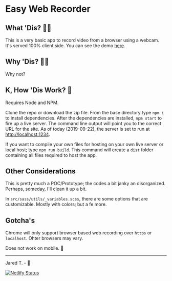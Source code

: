 # Easy Web Recorder

## What 'Dis? 🤷‍♂️

This is a very basic app to record video from a browser using a webcam. It's served 100% client side. You can see the demo [here](https://www.jaredmakes-webrecorder.com).

## Why 'Dis? 🤷‍♀

Why not?

## K, How 'Dis Work? 🧙

Requires Node and NPM.

Clone the repo or download the zip file. From the base directory type `npm i` to install dependencies. After the dependencies are installed, `npm start` to fire up a live server. The command line output will point you to the correct URL for the site. As of today (2019-09-22), the server is set to run at [http://localhost:1234](http://localhost:1234).

If you want to compile your own files for hosting on your own live server or local host; type `npm run build`. This command will create a `dist` folder containing all files required to host the app.

## Other Considerations

This is pretty much a POC/Prototype; the codes a bit janky an disorganized. Perhaps, someday, I'll clean it up a bit.

In `src/sass/utils/_variables.scss`, there are some options that are customizable. Mostly with colors; but a fe more.

## Gotcha's

Chrome will only support browser based web recording over `https` or `localhost`. Ohter browsers may vary.

Does not work on mobile. 🙁

---

Jared T. - 🐯

[![Netlify Status](https://api.netlify.com/api/v1/badges/6da23e47-6d5e-4ef6-a308-e9b951549e7e/deploy-status)](https://app.netlify.com/sites/simple-web-recorder/deploys)

